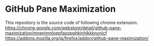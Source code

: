 # GitHub Pane Maximization
This repository is the source code of following chrome extension:  
https://chrome.google.com/webstore/detail/github-pane-maximization/mnenimnloepfaoopphkinhlkkknonicf
https://addons.mozilla.org/ja/firefox/addon/github-pane-maximization/
